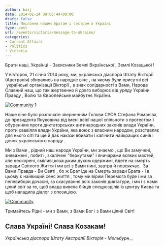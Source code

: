 ```yaml
---
author: bazj
date: 2014-01-24 00:05:44+00:00
draft: false
title: Послання нашим братам і сестрам в Україні
type: post
url: /events/victoria/message-to-ukraine/
categories:
- Current Affairs
- Politics
- Victoria
---
```


Брати наші, Українці - Захисники Землі Вкраїнської , Землі Козацької !

У вівторок, 21 січня 2014 року, ми, українська діаспора Штату Вікторії (Австралія) збирались на народне віче , на якому були присутні всі  українські організації Вікторії , в знак солідарності з Вами, Народе Славний наш, що так жертвенно й довго виборює від уряду України Правду , Волю та Європейське майбутнє України.

[![Community 1](http://www.ozeukes.com/wp-content/uploads/2014/01/Community-1.jpg)
](http://www.ozeukes.com/wp-content/uploads/2014/01/Community-1.jpg)

Наше віче було розпочате зверненням Голови СУОА Стефана Романіва, до президента Януковича від імені всієї нашої спільноти з протестом і обуренням проти диктаторських антинародних законів влади України, проти свавілля влади України, яка воює з власним народом, розставляє для нього сіті та ще й дає накази вбивати і калічити найкращих синів і дочок українського народу .

Ми з Вами , рідний наш народе України, ми знаємо , що Ви замучені, зневажені , побиті , зкалічені "беркутами" і яничарами всяких мастей, але нескорені, сміливі,козацьким духом одержимі, йдете на смерть заради Світлого Життя і ми всі з Вами нині, завтра й повсякчас.  За Вами Правда - Ви Святі , бо ж Брат іде на Смерть заради Брата - і в цьому є найвищий сенс життя , тому ми вірим Перемога буде і ми за пепевибори дочасні, за скасування всіх законів диктатури, і ми і з нами цілий світ за те, щоб влада вивела бійців спецрозділів із центру Києва та щоб наладила діалог з опозицією.

[![Community](http://www.ozeukes.com/wp-content/uploads/2014/01/Community.jpg)
](http://www.ozeukes.com/wp-content/uploads/2014/01/Community.jpg)

Тримайтесь Рідні - ми з Вами, з Вами Бог і з Вами цілий Світ!


## **Слава Україні! Слава Козакам!**


_Українська діаспора Штату Австралії Вікторія - Мельбурн___
